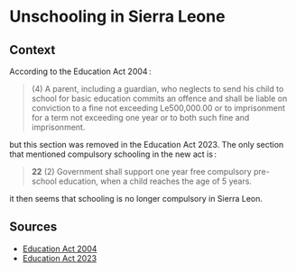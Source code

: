 # Unschooling in Sierra Leone

## Context

According to the Education Act 2004 :

> (4) A parent, including a guardian, who neglects to send his child to school for basic education commits an offence and shall be liable on conviction to a fine not exceeding Le500,000.00 or to imprisonment for a term not exceeding one year or to both such fine and imprisonment.

but this section was removed in the Education Act 2023.
The only section that mentioned compulsory schooling in the new act is :

> **22** (2) Government shall support one year free compulsory pre-school education, when a child reaches the age of 5 years.

it then seems that schooling is no longer compulsory in Sierra Leon.

## Sources

- [Education Act 2004](https://mbsse.gov.sl/wp-content/uploads/2020/03/Education-Act-2004.pdf)
- [Education Act 2023](https://mbsse.gov.sl/wp-content/uploads/2023/06/Basic-and-Senior-Secondary-Education-Act-2023-.pdf)
